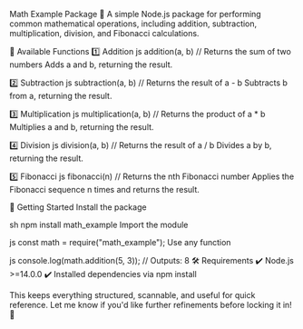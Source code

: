 Math Example Package 🧮
A simple Node.js package for performing common mathematical operations, including addition, subtraction, multiplication, division, and Fibonacci calculations.

📖 Available Functions
1️⃣ Addition
js
addition(a, b) // Returns the sum of two numbers
Adds a and b, returning the result.

2️⃣ Subtraction
js
subtraction(a, b) // Returns the result of a - b
Subtracts b from a, returning the result.

3️⃣ Multiplication
js
multiplication(a, b) // Returns the product of a * b
Multiplies a and b, returning the result.

4️⃣ Division
js
division(a, b) // Returns the result of a / b
Divides a by b, returning the result.

5️⃣ Fibonacci
js
fibonacci(n) // Returns the nth Fibonacci number
Applies the Fibonacci sequence n times and returns the result.

🚀 Getting Started
Install the package

sh
npm install math_example
Import the module

js
const math = require("math_example");
Use any function

js
console.log(math.addition(5, 3)); // Outputs: 8
🛠 Requirements
✔ Node.js >=14.0.0 ✔ Installed dependencies via npm install

This keeps everything structured, scannable, and useful for quick reference. Let me know if you'd like further refinements before locking it in! 🚀

